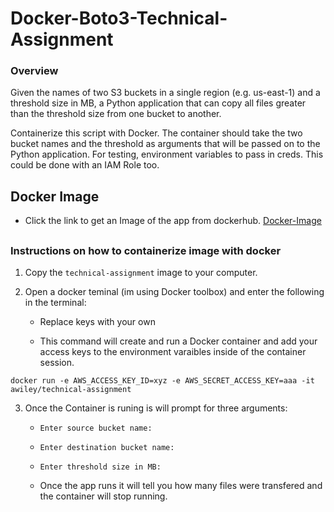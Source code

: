 # Docker-Boto3-Technical-Assignment


### Overview

Given the names of two S3 buckets in a single region (e.g. us-east-1) and a threshold size in MB, a Python application that can copy all files greater than the threshold size from one bucket to another.

Containerize this script with Docker. The container should take the two bucket names and the threshold as arguments that will be passed on to the Python application. For testing, environment variables to pass in creds. This could be done with an IAM Role too.

## Docker Image

* Click the link to get an Image of the app from dockerhub. [Docker-Image](https://hub.docker.com/u/awiley)
##

### Instructions on how to containerize image with docker

1. Copy the `technical-assignment` image to your computer.
2. Open a docker teminal (im using Docker toolbox) and enter the following in the terminal:

   * Replace keys with your own

   * This command will create and run a Docker container and add your access keys to the environment varaibles inside of the container session.

```
docker run -e AWS_ACCESS_KEY_ID=xyz -e AWS_SECRET_ACCESS_KEY=aaa -it awiley/technical-assignment
```


3. Once the Container is runing is will prompt for three arguments:

   * `Enter source bucket name: `

   * `Enter destination bucket name: `

   * `Enter threshold size in MB: `

   * Once the app runs it will tell you how many files were transfered and the container will stop running.
